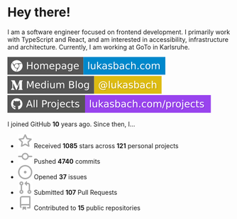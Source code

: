 # Hey there!

I am a software engineer focused on frontend development. I primarily work with TypeScript and React, and am interested in accessibility, infrastructure and architecture. Currently, I am working at GoTo in Karlsruhe.

[![Homepage](./icons/homepage.svg)](https://lukasbach.com)
[![Medium Blog](./icons/medium.svg)](https://medium.com/@lukasbach)
[![My Projects](./icons/projects.svg)](https://lukasbach.com/projects)

I joined GitHub **10** years ago. Since then, I...

- ![](./icons/star.svg) Received **1085** stars across **121** personal projects
- ![](./icons/commit.svg) Pushed **4740** commits
- ![](./icons/issues.svg) Opened **37** issues
- ![](./icons/pr.svg) Submitted **107** Pull Requests
- ![](./icons/repo.svg) Contributed to **15** public repositories

